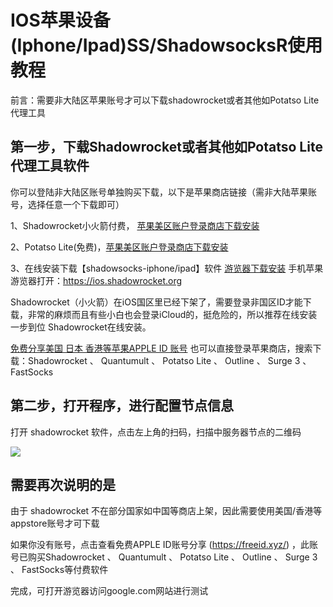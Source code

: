 # IOS苹果设备(Iphone/Ipad)SS/ShadowsocksR使用教程
 
前言：需要非大陆区苹果账号才可以下载shadowrocket或者其他如Potatso Lite代理工具

## 第一步，下载Shadowrocket或者其他如Potatso Lite代理工具软件

你可以登陆非大陆区账号单独购买下载，以下是苹果商店链接（需非大陆苹果账号，选择任意一个下载即可）

1、Shadowrocket小火箭付费， [苹果美区账户登录商店下载安装](https://itunes.apple.com/us/app/shadowrocket/id932747118?mt=8)

2、Potatso Lite(免费)，[苹果美区账户登录商店下载安装](https://itunes.apple.com/us/app/potatso-lite/id1239860606?mt=8)

3、在线安装下载【shadowsocks-iphone/ipad】软件 [游览器下载安装](https://ios.shadowrocket.org/) 手机苹果游览器打开：https://ios.shadowrocket.org

Shadowrocket（小火箭）在iOS国区里已经下架了，需要登录非国区ID才能下载，非常的麻烦而且有些小白也会登录iCloud的，挺危险的，所以推荐在线安装一步到位 Shadowrocket在线安装。

[免费分享美国 日本 香港等苹果APPLE ID 账号](https://github.com/ss-ssr/help/wiki/%E5%85%8D%E8%B4%B9%E5%88%86%E4%BA%AB%E7%BE%8E%E5%9B%BD-%E6%97%A5%E6%9C%AC-%E9%A6%99%E6%B8%AF%E7%AD%89%E8%8B%B9%E6%9E%9CAPPLE-ID-%E8%B4%A6%E5%8F%B7) 也可以直接登录苹果商店，搜索下载：Shadowrocket 、 Quantumult 、 Potatso Lite 、 Outline 、 Surge 3 、 FastSocks 

## 第二步，打开程序，进行配置节点信息

打开 shadowrocket 软件，点击左上角的扫码，扫描中服务器节点的二维码

![](https://raw.githubusercontent.com/ss-ssr/help/master/i1.png)

## 需要再次说明的是

由于 shadowrocket 不在部分国家如中国等商店上架，因此需要使用美国/香港等appstore账号才可下载

如果你没有账号，点击查看免费APPLE ID账号分享 (https://freeid.xyz/) ，此账号已购买Shadowrocket 、 Quantumult 、 Potatso Lite 、 Outline 、 Surge 3 、 FastSocks等付费软件

完成，可打开游览器访问google.com网站进行测试
